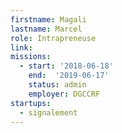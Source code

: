 ```yaml
---
firstname: Magali
lastname: Marcel
role: Intrapreneuse
link:
missions:
  - start: '2018-06-18'
    end:  '2019-06-17'
    status: admin
    employer: DGCCRF
startups:
  - signalement
---
```

